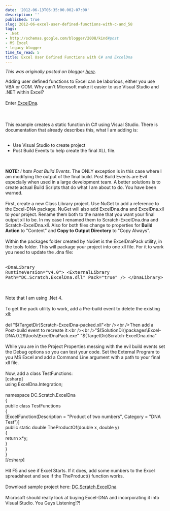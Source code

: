 ```yaml
---
date: '2012-06-13T05:35:00.002-07:00'
description: ''
published: true
slug: 2012-06-excel-user-defined-functions-with-c-and_58
tags:
- .Net
- http://schemas.google.com/blogger/2008/kind#post
- MS Excel
- legacy-blogger
time_to_read: 5
title: Excel User Defined Functions with C# and ExcelDna
---
```


*This was originally posted on blogger [here](https://techshorts.blogspot.com/2012/06/excel-user-defined-functions-with-c-and_58.html)*.

Adding user defined functions to Excel can be laborious, either you use VBA or COM. Why can't Microsoft make it easier to use Visual Studio and .NET within Excel?<br /><br />Enter <a href="http://exceldna.codeplex.com/" target="_blank" title="ExcelDna on CodePlex">ExcelDna</a>.<br /><br /><a name="more"></a><br /><br />This example creates a static function in C# using Visual Studio. There is documentation that already describes this, what I am adding is:<br /> <ul><br /> <li>Use Visual Studio to create project<br /> <li>Post Build Events to help create the final XLL file.<br /></li></ul><br /><br /><strong>NOTE:</strong> <em>I hate Post Build Events.</em> The ONLY exception is in this case where I am modifying the output of the final build. Post Build Events are Evil especially when used in a large development team. A better solutions is to create actual Build Scripts that do what I am about to do. You have been warned.<br /><br />First, create a new Class Library project. Use NuGet to add a reference to the Excel-DNA package. NuGet will also add ExcelDna.dna and ExcelDna.xll to your project. Rename them both to the name that you want your final output xll to be. In my case I renamed them to Scratch-ExcelDna.dna and Scratch-ExcelDna.xll. Also for both files change to properties for <strong>Build Action</strong> to "Content" and <strong>Copy to Output Directory</strong> to "Copy Always".<br /><br />Within the packages folder created by NuGet is the ExcelDnaPack utility, in the tools folder. This will package your project into one xll file. For it to work you need to update the .dna file:<br /><br /><pre class="brush:xml" name="code">&lt;DnaLibrary RuntimeVersion="v4.0"&gt;
     &lt;ExternalLibrary Path="DC.Scratch.ExcelDna.dll" Pack="true" /&gt;
&lt;/DnaLibrary&gt;
</pre><br /><br />Note that I am using .Net 4.<br /><br />To get the pack utility to work, add a Pre-build event to delete the existing xll:<br /><br />del "$(TargetDir)Scratch-ExcelDna-packed.xll"<br /><br />Then add a Post-build event to recreate it:<br /><br />"$(SolutionDir)packages\Excel-DNA.0.29\tools\ExcelDnaPack.exe" "$(TargetDir)Scratch-ExcelDna.dna"<br /><br />While you are in the Project Properties messing with the evil build events set the Debug options so you can test your code. Set the External Program to you MS Excel and add a Command Line argument with a path to your final xll file.<br /><br />Now, add a class TestFunctions:<br />[csharp]<br />using ExcelDna.Integration;<br /><br />namespace DC.Scratch.ExcelDna<br />{<br />public class TestFunctions<br />{<br />[ExcelFunction(Description = "Product of two numbers", Category = "DNA Test")]<br />public static double TheProductOf(double x, double y)<br />{<br />return x*y;<br />}<br />}<br />}<br />[/csharp]<br /><br />Hit F5 and see if Excel Starts. If it does, add some numbers to the Excel spreadsheet and see if the TheProduct() function works.<br /><br />Download sample project here: <a href="https://dl.dropboxusercontent.com/u/480457/techshorts/2012/06/DC.Scratch.ExcelDna.zip">DC.Scratch.ExcelDna</a><br /><br />Microsoft should really look at buying Excel-DNA and incorporating it into Visual Studio. You Guys Listening!?!